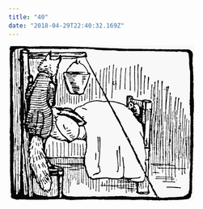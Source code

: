```yaml
---
title: "40"
date: "2018-04-29T22:40:32.169Z"
---
```


![GliseGeir Grevling & Herr Havre Rev](./image041.png)
